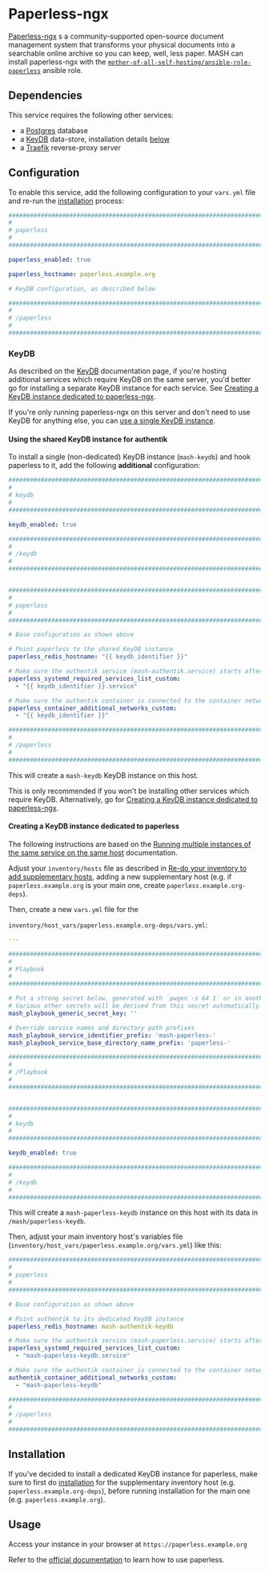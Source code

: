 # Paperless-ngx

[Paperless-ngx](https://paperless-ngx.com) s a community-supported open-source document management system that transforms your physical documents into a searchable online archive so you can keep, well, less paper. MASH can install paperless-ngx with the [`mother-of-all-self-hosting/ansible-role-paperless`](https://github.com/mother-of-all-self-hosting/ansible-role-paperless) ansible role.


## Dependencies

This service requires the following other services:

- a [Postgres](postgres.md) database
- a [KeyDB](keydb.md) data-store, installation details [below](#keydb)
- a [Traefik](traefik.md) reverse-proxy server


## Configuration

To enable this service, add the following configuration to your `vars.yml` file and re-run the [installation](../installing.md) process:

```yaml
########################################################################
#                                                                      #
# paperless                                                            #
#                                                                      #
########################################################################

paperless_enabled: true

paperless_hostname: paperless.example.org

# KeyDB configuration, as described below

########################################################################
#                                                                      #
# /paperless                                                           #
#                                                                      #
########################################################################
```

### KeyDB

As described on the [KeyDB](keydb.md) documentation page, if you're hosting additional services which require KeyDB on the same server, you'd better go for installing a separate KeyDB instance for each service. See [Creating a KeyDB instance dedicated to paperless-ngx](#creating-a-keydb-instance-dedicated-to-paperless-ngx).

If you're only running paperless-ngx on this server and don't need to use KeyDB for anything else, you can [use a single KeyDB instance](#using-the-shared-keydb-instance-for-authentik).

#### Using the shared KeyDB instance for authentik

To install a single (non-dedicated) KeyDB instance (`mash-keydb`) and hook paperless to it, add the following **additional** configuration:

```yaml
########################################################################
#                                                                      #
# keydb                                                                #
#                                                                      #
########################################################################

keydb_enabled: true

########################################################################
#                                                                      #
# /keydb                                                               #
#                                                                      #
########################################################################


########################################################################
#                                                                      #
# paperless                                                            #
#                                                                      #
########################################################################

# Base configuration as shown above

# Point paperless to the shared KeyDB instance
paperless_redis_hostname: "{{ keydb_identifier }}"

# Make sure the authentik service (mash-authentik.service) starts after the shared KeyDB service (mash-keydb.service)
paperless_systemd_required_services_list_custom:
  - "{{ keydb_identifier }}.service"

# Make sure the authentik container is connected to the container network of the shared KeyDB service (mash-keydb)
paperless_container_additional_networks_custom:
  - "{{ keydb_identifier }}"

########################################################################
#                                                                      #
# /paperless                                                           #
#                                                                      #
########################################################################
```

This will create a `mash-keydb` KeyDB instance on this host.

This is only recommended if you won't be installing other services which require KeyDB. Alternatively, go for [Creating a KeyDB instance dedicated to paperless-ngx](#creating-a-keydb-instance-dedicated-to-paperless-ngx).


#### Creating a KeyDB instance dedicated to paperless

The following instructions are based on the [Running multiple instances of the same service on the same host](../running-multiple-instances.md) documentation.

Adjust your `inventory/hosts` file as described in [Re-do your inventory to add supplementary hosts](../running-multiple-instances.md#re-do-your-inventory-to-add-supplementary-hosts), adding a new supplementary host (e.g. if `paperless.example.org` is your main one, create `paperless.example.org-deps`).

Then, create a new `vars.yml` file for the

`inventory/host_vars/paperless.example.org-deps/vars.yml`:

```yaml
---

########################################################################
#                                                                      #
# Playbook                                                             #
#                                                                      #
########################################################################

# Put a strong secret below, generated with `pwgen -s 64 1` or in another way
# Various other secrets will be derived from this secret automatically.
mash_playbook_generic_secret_key: ''

# Override service names and directory path prefixes
mash_playbook_service_identifier_prefix: 'mash-paperless-'
mash_playbook_service_base_directory_name_prefix: 'paperless-'

########################################################################
#                                                                      #
# /Playbook                                                            #
#                                                                      #
########################################################################


########################################################################
#                                                                      #
# keydb                                                                #
#                                                                      #
########################################################################

keydb_enabled: true

########################################################################
#                                                                      #
# /keydb                                                               #
#                                                                      #
########################################################################
```

This will create a `mash-paperless-keydb` instance on this host with its data in `/mash/paperless-keydb`.

Then, adjust your main inventory host's variables file (`inventory/host_vars/paperless.example.org/vars.yml`) like this:

```yaml
########################################################################
#                                                                      #
# paperless                                                            #
#                                                                      #
########################################################################

# Base configuration as shown above

# Point authentik to its dedicated KeyDB instance
paperless_redis_hostname: mash-authentik-keydb

# Make sure the authentik service (mash-paperless.service) starts after its dedicated KeyDB service (mash-paperless-keydb.service)
paperless_systemd_required_services_list_custom:
  - "mash-paperless-keydb.service"

# Make sure the authentik container is connected to the container network of its dedicated KeyDB service (mash-paperless-keydb)
authentik_container_additional_networks_custom:
  - "mash-paperless-keydb"

########################################################################
#                                                                      #
# /paperless                                                           #
#                                                                      #
########################################################################
```


## Installation

If you've decided to install a dedicated KeyDB instance for paperless, make sure to first do [installation](../installing.md) for the supplementary inventory host (e.g. `paperless.example.org-deps`), before running installation for the main one (e.g. `paperless.example.org`).


## Usage

Access your instance in your browser at `https://paperless.example.org`

Refer to the [official documentation](https://docs.paperless-ngx.com/) to learn how to use paperless.
